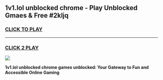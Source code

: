 
## 1v1.lol unblocked chrome - Play Unblocked Gmaes & Free #2kljq
<h3>
<a href="https://news.freeplayer.one?title=1v1.lol_unblocked_chrome&ref=24F">CLICK TO PLAY</a></h3>
<hr>

<h3>
<a href="https://news.freeplayer.one?title=1v1.lol_unblocked_chrome&ref=24F">CLICK 2 PLAY</a>
  
</h3>

<a href="https://news.freeplayer.one?title=1v1.lol_unblocked_chrome&ref=24F/"><img src="https://clearcache.store/games.png"></a>


**1v1.lol unblocked chrome games unblocked: Your Gateway to Fun and Accessible Online Gaming**
